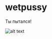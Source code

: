 # wetpussy
Ты пытался!
<br>

![alt text](https://im1-tub-ru.yandex.net/i?id=79121920fdfca51ddedd046b27d98cbe-l&n=13)
